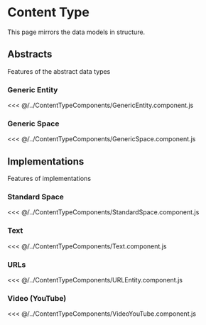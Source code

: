 # Content Type

This page mirrors the data models in structure.

## Abstracts
Features of the abstract data types

### Generic Entity
<<< @/../ContentTypeComponents/GenericEntity.component.js

### Generic Space
<<< @/../ContentTypeComponents/GenericSpace.component.js


## Implementations

Features of implementations

### Standard Space

<<< @/../ContentTypeComponents/StandardSpace.component.js

### Text

<<< @/../ContentTypeComponents/Text.component.js

### URLs

<<< @/../ContentTypeComponents/URLEntity.component.js

### Video (YouTube)

<<< @/../ContentTypeComponents/VideoYouTube.component.js